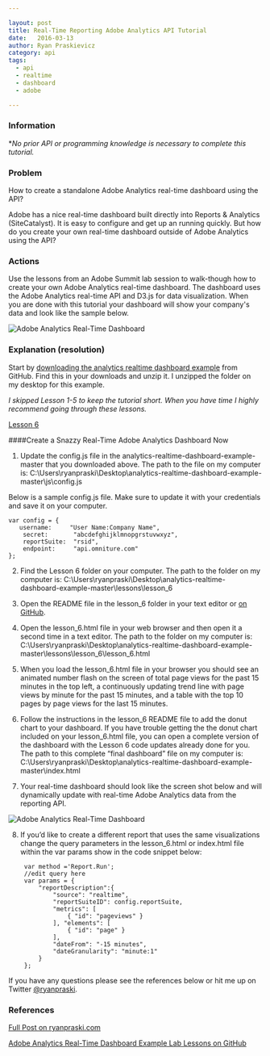 ```yaml
---

layout: post
title: Real-Time Reporting Adobe Analytics API Tutorial
date:   2016-03-13
author: Ryan Praskievicz
category: api
tags:
  - api
  - realtime
  - dashboard
  - adobe

---
```


### Information
**No prior API or programming knowledge is necessary to complete this tutorial.*

### Problem
How to create a standalone Adobe Analytics real-time dashboard using the API? 


Adobe has a nice real-time dashboard built directly into Reports & Analytics (SiteCatalyst). It is easy to configure and get up an running quickly. But how do you create your own real-time dashboard outside of Adobe Analytics using the API? 

### Actions
Use the lessons from an Adobe Summit lab session to walk-though how to create your own Adobe Analytics real-time dashboard. The dashboard uses the Adobe Analytics real-time API and D3.js for data visualization. When you are done with this tutorial your dashboard will show your company's data and look like the sample below. 

![Adobe Analytics Real-Time Dashboard](http://i2.wp.com/www.ryanpraski.com/wp-content/uploads/2016/01/adobe_analytics_real-time_dashboard_sample_.png)

### Explanation (resolution)

Start by [downloading the analytics realtime dashboard example](https://github.com/Adobe-Marketing-Cloud/analytics-realtime-dashboard-example/archive/617ebe20228a6f499feb3953b50dee4ccbee251b.zip) from GitHub. Find this in your downloads and unzip it. I unzipped the folder on my desktop for this example.

*I skipped Lesson 1-5 to keep the tutorial short. When you have time I highly recommend going through these lessons.* 

[Lesson 6](https://github.com/Adobe-Marketing-Cloud/analytics-realtime-dashboard-example/tree/617ebe20228a6f499feb3953b50dee4ccbee251b/lessons/lesson_6)

####Create a Snazzy Real-Time Adobe Analytics Dashboard Now

1)  Update the config.js file in the analytics-realtime-dashboard-example-master that you downloaded above. The path to the file on my computer is: C:\Users\ryanpraski\Desktop\analytics-realtime-dashboard-example-master\js\config.js

Below is a sample config.js file. Make sure to update it with your credentials and save it on your computer.

    var config = {
       username:     "User Name:Company Name",
        secret:       "abcdefghijklmnopgrstuvwxyz",
        reportSuite:  "rsid",
        endpoint:     "api.omniture.com"
    };


2) Find the Lesson 6 folder on your computer. The path to the folder on my computer is: C:\Users\ryanpraski\Desktop\analytics-realtime-dashboard-example-master\lessons\lesson_6

3) Open the README file in the lesson_6 folder in your text editor or [on GitHub](https://github.com/Adobe-Marketing-Cloud/analytics-realtime-dashboard-example/tree/617ebe20228a6f499feb3953b50dee4ccbee251b/lessons/lesson_6).

4) Open the lesson_6.html file in your web browser and then open it a second time in a text editor. The path to the folder on my computer is: C:\Users\ryanpraski\Desktop\analytics-realtime-dashboard-example-master\lessons\lesson_6\lesson_6.html

5) When you load the lesson_6.html file in your browser you should see an animated number flash on the screen of total page views for the past 15 minutes in the top left, a continuously updating trend line with page views by minute for the past 15 minutes, and a table with the top 10 pages by page views for the last 15 minutes.

6) Follow the instructions in the lesson_6 README file to add the donut chart to your dashboard. If you have trouble getting the the donut chart included on your lesson_6.html file, you can open a complete version of the dashboard with the Lesson 6 code updates already done for you. The path to this complete “final dashboard” file on my computer is: C:\Users\ryanpraski\Desktop\analytics-realtime-dashboard-example-master\index.html

7) Your real-time dashboard should look like the screen shot below and will dynamically update with real-time Adobe Analytics data from the reporting API.

![Adobe Analytics Real-Time Dashboard](http://i2.wp.com/www.ryanpraski.com/wp-content/uploads/2016/01/adobe_analytics_real-time_dashboard_sample_.png)

8) If you’d like to create a different report that uses the same visualizations change the query parameters in the lesson_6.html or index.html file within the var params show in the code snippet below:


        var method ='Report.Run';
        //edit query here
        var params = { 
            "reportDescription":{
                "source": "realtime",
                "reportSuiteID": config.reportSuite,
                "metrics": [
                    { "id": "pageviews" }
                ], "elements": [
                    { "id": "page" }
                ],
                "dateFrom": "-15 minutes",
                "dateGranularity": "minute:1"
            }
        };

If you have any questions please see the references below or hit me up on Twitter [@ryanpraski](https://twitter.com/ryanpraski).

### References

[Full Post on ryanpraski.com](http://www.ryanpraski.com/real-time-reporting-adobe-analytics-api-tutorial/)

[Adobe Analytics Real-Time Dashboard Example Lab Lessons on GitHub](https://github.com/Adobe-Marketing-Cloud/analytics-realtime-dashboard-example/tree/617ebe20228a6f499feb3953b50dee4ccbee251)
